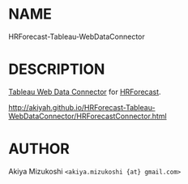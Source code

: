 # NAME

HRForecast-Tableau-WebDataConnector

# DESCRIPTION

[Tableau Web Data Connector](http://www.tableau.com/web-data-connector) for [HRForecast](https://github.com/kazeburo/HRForecast).

http://akiyah.github.io/HRForecast-Tableau-WebDataConnector/HRForecastConnector.html

# AUTHOR

Akiya Mizukoshi `<akiya.mizukoshi {at} gmail.com>`
